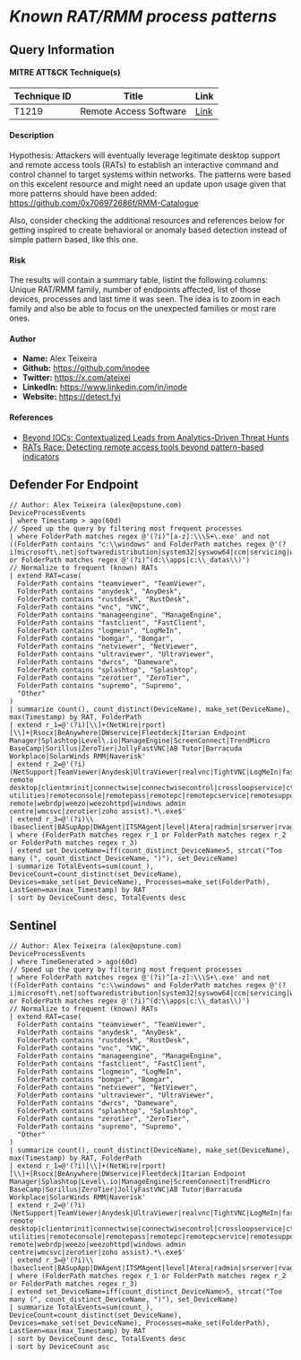 # *Known RAT/RMM process patterns*

## Query Information

#### MITRE ATT&CK Technique(s)

| Technique ID | Title    | Link    |
| ---  | --- | --- |
| T1219 | Remote Access Software | [Link](https://attack.mitre.org/techniques/T1219/) |

#### Description
Hypothesis: Attackers will eventually leverage legitimate desktop support and remote access tools (RATs) to establish an interactive command and control channel to target systems within networks. The patterns were based on this excelent resource and might need an update upon usage given that more patterns should have been added: https://github.com/0x706972686f/RMM-Catalogue 

Also, consider checking the additional resources and references below for getting inspired to create behavioral or anomaly based detection instead of simple pattern based, like this one.

#### Risk
The results will contain a summary table, listint the following columns: Unique RAT/RMM family, number of endpoints affected, list of those devices, processes and last time it was seen. The idea is to zoom in each family and also be able to focus on the unexpected families or most rare ones.

#### Author <Optional>
- **Name:** Alex Teixeira
- **Github:** https://github.com/inodee
- **Twitter:** https://x.com/ateixei
- **LinkedIn:** https://www.linkedin.com/in/inode
- **Website:** https://detect.fyi

#### References
- [Beyond IOCs: Contextualized Leads from Analytics-Driven Threat Hunts](https://detect.fyi/beyond-iocs-contextualized-leads-from-analytics-driven-threat-hunts-f5bfdc0d55d6)
- [RATs Race: Detecting remote access tools beyond pattern-based indicators](https://detect.fyi/rats-race-detecting-remote-access-tools-beyond-pattern-based-indicators-5c864b171892)


## Defender For Endpoint
```KQL
// Author: Alex Teixeira (alex@opstune.com)
DeviceProcessEvents
| where Timestamp > ago(60d)
// Speed up the query by filtering most frequent processes
| where FolderPath matches regex @'(?i)^[a-z]:\\\S+\.exe' and not ((FolderPath contains "c:\\windows" and FolderPath matches regex @'(?i)microsoft\.net|softwaredistribution|system32|syswow64|ccm|servicing|winsxs') or FolderPath matches regex @'(?i)^(d:\\apps|c:\\_datas\\)')
// Normalize to frequent (known) RATs
| extend RAT=case(
  FolderPath contains "teamviewer", "TeamViewer",
  FolderPath contains "anydesk", "AnyDesk",
  FolderPath contains "rustdesk", "RustDesk",
  FolderPath contains "vnc", "VNC",
  FolderPath contains "manageengine", "ManageEngine",
  FolderPath contains "fastclient", "FastClient",
  FolderPath contains "logmein", "LogMeIn",
  FolderPath contains "bomgar", "Bomgar",
  FolderPath contains "netviewer", "NetViewer",
  FolderPath contains "ultraviewer", "UltraViewer",
  FolderPath contains "dwrcs", "Dameware",
  FolderPath contains "splashtop", "Splashtop",
  FolderPath contains "zerotier", "ZeroTier",
  FolderPath contains "supremo", "Supremo",
  "Other"
)
| summarize count(), count_distinct(DeviceName), make_set(DeviceName), max(Timestamp) by RAT, FolderPath
| extend r_1=@'(?i)[\\]+(NetWire|rport)[\\]+|Rsocx|BeAnywhere|DWservice|Fleetdeck|Itarian Endpoint Manager|Splashtop|Level\.io|ManageEngine|ScreenConnect|TrendMicro BaseCamp|Sorillus|ZeroTier|JollyFastVNC|AB Tutor|Barracuda Workplace|SolarWinds RMM|Naverisk'
| extend r_2=@'(?i)(NetSupport|TeamViewer|Anydesk|UltraViewer|realvnc|TightVNC|LogMeIn|fastclient|ultraVNC|bomgar.+scc|accessserver|aeroadmin|alitask|alpemix|ammyy|ateraagent|basupsrvc|basupsrvcupdate|basuptshelper|beamyourscreen|beanywhere|cagservice|chrome remote desktop|clientmrinit|connectwise|connectwisecontrol|crossloopservice|ctiserv|dameware|datto|domotz|dwrcs|dwservice|eratool|ericomconnnectconfigurationtool|ezhelpclient|fixmeit|fixmeitclient|fleetdeck|goverrmc|guacd|instanthousecall|intelliadmin|iperiusremote|islalwaysonmonitor|isllightservice|itarian|jumpclient|jumpdesktop|jumpservice|kaseya|landeskagentbootstrap|laplink|laplinkeverywhere|ldsensors|llrcservice|lmiignition|ltsvcmon|mgntsvc|mikogo|mionet|myivomanager|nateon|neturo|netviewer|nhostsvc|ntrntservice|orcus|pcaquickconnect|pcstarter|pcvisit|pocketcontroller|ptdskclient|pulseway|rcengmgru|rcmgrsvc|rdpwrap|remobo|remote utilities|remoteconsole|remotepass|remotepc|remotepcservice|remotesupportplayeru|remoteview|rfusclient|romfusclient|romserver|romviewer|rpaccess|rpcgrab|rpcsetup|rpcsuite|rpwhostscr|rustdesk|rutserv|rutview|rxstartsupport|screenconnect|seetrolclient|seetrolremote|serverproxyservice|showmypc|simplehelpcustomer|simpleservice|sorillus|sragent|supremo|supremohelper|syncro|tacticalrmm|take\s*control|tdp2tcp|tigervnc|trend.+basecamp|turbomeeting|ultraviewer|vncconnect|webex remote|webrdp|weezo|weezohttpd|windows admin centre|wmcsvc|zerotier|zoho assist).*\.exe$'
| extend r_3=@'(?i)\\(baseclient|BASupApp|DWAgent|ITSMAgent|level|Atera|radmin|srserver|rvagent|intouch)\.exe$'
| where (FolderPath matches regex r_1 or FolderPath matches regex r_2 or FolderPath matches regex r_3)
| extend set_DeviceName=iff(count_distinct_DeviceName>5, strcat("Too many (", count_distinct_DeviceName, ")"), set_DeviceName)
| summarize TotalEvents=sum(count_), DeviceCount=count_distinct(set_DeviceName), Devices=make_set(set_DeviceName), Processes=make_set(FolderPath), LastSeen=max(max_Timestamp) by RAT
| sort by DeviceCount desc, TotalEvents desc

```
## Sentinel
```KQL
// Author: Alex Teixeira (alex@opstune.com)
DeviceProcessEvents
| where TimeGenerated > ago(60d)
// Speed up the query by filtering most frequent processes
| where FolderPath matches regex @'(?i)^[a-z]:\\\S+\.exe' and not ((FolderPath contains "c:\\windows" and FolderPath matches regex @'(?i)microsoft\.net|softwaredistribution|system32|syswow64|ccm|servicing|winsxs') or FolderPath matches regex @'(?i)^(d:\\apps|c:\\_datas\\)')
// Normalize to frequent (known) RATs
| extend RAT=case(
  FolderPath contains "teamviewer", "TeamViewer",
  FolderPath contains "anydesk", "AnyDesk",
  FolderPath contains "rustdesk", "RustDesk",
  FolderPath contains "vnc", "VNC",
  FolderPath contains "manageengine", "ManageEngine",
  FolderPath contains "fastclient", "FastClient",
  FolderPath contains "logmein", "LogMeIn",
  FolderPath contains "bomgar", "Bomgar",
  FolderPath contains "netviewer", "NetViewer",
  FolderPath contains "ultraviewer", "UltraViewer",
  FolderPath contains "dwrcs", "Dameware",
  FolderPath contains "splashtop", "Splashtop",
  FolderPath contains "zerotier", "ZeroTier",
  FolderPath contains "supremo", "Supremo",
  "Other"
)
| summarize count(), count_distinct(DeviceName), make_set(DeviceName), max(Timestamp) by RAT, FolderPath
| extend r_1=@'(?i)[\\]+(NetWire|rport)[\\]+|Rsocx|BeAnywhere|DWservice|Fleetdeck|Itarian Endpoint Manager|Splashtop|Level\.io|ManageEngine|ScreenConnect|TrendMicro BaseCamp|Sorillus|ZeroTier|JollyFastVNC|AB Tutor|Barracuda Workplace|SolarWinds RMM|Naverisk'
| extend r_2=@'(?i)(NetSupport|TeamViewer|Anydesk|UltraViewer|realvnc|TightVNC|LogMeIn|fastclient|ultraVNC|bomgar.+scc|accessserver|aeroadmin|alitask|alpemix|ammyy|ateraagent|basupsrvc|basupsrvcupdate|basuptshelper|beamyourscreen|beanywhere|cagservice|chrome remote desktop|clientmrinit|connectwise|connectwisecontrol|crossloopservice|ctiserv|dameware|datto|domotz|dwrcs|dwservice|eratool|ericomconnnectconfigurationtool|ezhelpclient|fixmeit|fixmeitclient|fleetdeck|goverrmc|guacd|instanthousecall|intelliadmin|iperiusremote|islalwaysonmonitor|isllightservice|itarian|jumpclient|jumpdesktop|jumpservice|kaseya|landeskagentbootstrap|laplink|laplinkeverywhere|ldsensors|llrcservice|lmiignition|ltsvcmon|mgntsvc|mikogo|mionet|myivomanager|nateon|neturo|netviewer|nhostsvc|ntrntservice|orcus|pcaquickconnect|pcstarter|pcvisit|pocketcontroller|ptdskclient|pulseway|rcengmgru|rcmgrsvc|rdpwrap|remobo|remote utilities|remoteconsole|remotepass|remotepc|remotepcservice|remotesupportplayeru|remoteview|rfusclient|romfusclient|romserver|romviewer|rpaccess|rpcgrab|rpcsetup|rpcsuite|rpwhostscr|rustdesk|rutserv|rutview|rxstartsupport|screenconnect|seetrolclient|seetrolremote|serverproxyservice|showmypc|simplehelpcustomer|simpleservice|sorillus|sragent|supremo|supremohelper|syncro|tacticalrmm|take\s*control|tdp2tcp|tigervnc|trend.+basecamp|turbomeeting|ultraviewer|vncconnect|webex remote|webrdp|weezo|weezohttpd|windows admin centre|wmcsvc|zerotier|zoho assist).*\.exe$'
| extend r_3=@'(?i)\\(baseclient|BASupApp|DWAgent|ITSMAgent|level|Atera|radmin|srserver|rvagent|intouch)\.exe$'
| where (FolderPath matches regex r_1 or FolderPath matches regex r_2 or FolderPath matches regex r_3)
| extend set_DeviceName=iff(count_distinct_DeviceName>5, strcat("Too many (", count_distinct_DeviceName, ")"), set_DeviceName)
| summarize TotalEvents=sum(count_), DeviceCount=count_distinct(set_DeviceName), Devices=make_set(set_DeviceName), Processes=make_set(FolderPath), LastSeen=max(max_Timestamp) by RAT
| sort by DeviceCount desc, TotalEvents desc
| sort by DeviceCount asc
```
